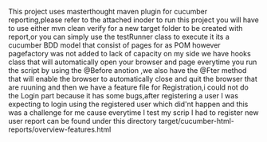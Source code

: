 This project uses masterthought maven plugin for cucumber reporting,please refer to the attached
inoder to run this project you will have to use either mvn clean verify for a new target folder to be created with report,or you can simply use the testRunner class to execute it
its a cucumber BDD model that consist of pages for as POM however pagefactory was not added to lack of capacity on my side
we have hooks class that will automatically open your browser and page  everytime you run the script by using the @Before anotion ,we also have the @Fter method that will enable the browser to automatically close and quit the browser that are ruuning
and then we have a feature file for Registration,i could not do the Login part because it has some bugs,after registering a user I was expecting to login using the registered user which did'nt happen and this was a challenge for me cause everytime I test my scrip I had to register new user
report can be found under this directory target/cucumber-html-reports/overview-features.html
